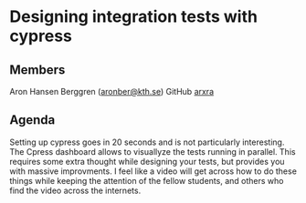 # Designing integration tests with cypress

## Members

Aron Hansen Berggren (aronber@kth.se) GitHub [arxra](https://github.com/arxra)

## Agenda

Setting up cypress goes in 20 seconds and is not particularly interesting.
The Cpress dashboard allows to visuallyze the tests running in parallel.
This requires some extra thought while designing your tests, but provides you with massive improvments.
I feel like a video will get across how to do these things while keeping the attention of the fellow students,
and others who find the video across the internets.
